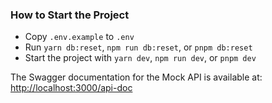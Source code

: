 ### How to Start the Project

- Copy `.env.example` to `.env`
- Run `yarn db:reset`, `npm run db:reset`, or `pnpm db:reset`
- Start the project with `yarn dev`, `npm run dev`, or `pnpm dev`

The Swagger documentation for the Mock API is available at:
[http://localhost:3000/api-doc](http://localhost:3000/api-doc)
